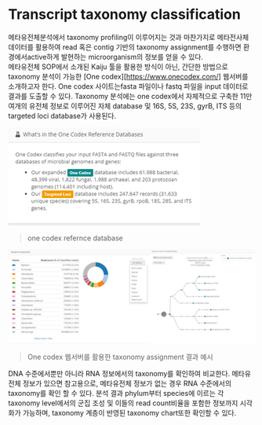 # Transcript taxonomy classification

메타유전체분석에서 taxonomy profiling이 이루어지는 것과 마찬가지로 메타전사체 데이터를 활용하여 read 혹은 contig 기반의 taxonomy assignment를 수행하면 환경에서active하게 발현하는 microorganism의 정보를 얻을 수 있다.  
메타유전체 SOP에서 소개된 Kaiju 툴을 활용한 방식이 아닌, 간단한 방법으로 taxonomy 분석이 가능한 [One codex][https://www.onecodex.com/] 웹서버를 소개하고자 한다.
One codex 사이트는fasta 파일이나 fastq 파일을 input 데이터로 결과를 도출할 수 있다. Taxonomy 분석에는 one codex에서 자체적으로 구축한 11만여개의 유전체 정보로 이루어진 자체 database 및 16S, 5S, 23S, gyrB, ITS 등의 targeted loci database가 사용된다. 

![IGV 결과](https://github.com/sujin9819/MetaInsight/blob/main/SOP/MetaTranscriptomic/img/T_10_1.png?raw=true)
> one codex refernce database 

![bedtools 결과](https://github.com/sujin9819/MetaInsight/blob/main/SOP/MetaTranscriptomic/img/T_10_2.png?raw=true)
> One codex 웹서버를 활용한 taxonomy assignment 결과 예시

DNA 수준에서뿐만 아니라 RNA 정보에서의 taxonomy를 확인하여 비교한다. 메타유전체 정보가 있으면 참고용으로, 메타유전체 정보가 없는 경우 RNA 수준에서의 taxonomy를 확인 할 수 있다.
분석 결과 phylum부터 species에 이르는 각 taxonomy level에서의 군집 조성 및 이들의 read count비율을 포함한 정보까지 시각화가 가능하며, taxonomy 계층이 반영된 taxonomy chart또한 확인할 수 있다. 